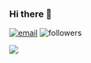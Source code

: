 ### Hi there 👋

[![email](https://img.shields.io/badge/email-poucotm%40gmail.com-blue)](mailto:poucotm@gmail.com)
![followers](https://img.shields.io/github/followers/poucotm)

![](https://github-readme-stats.vercel.app/api?username=poucotm&count_private=true&show_icons=true&theme=gotham&hide=contribs)
<!--
![](https://github-readme-stats.vercel.app/api/top-langs/?username=poucotm&theme=onedark)
-->
<!--
**poucotm/poucotm** is a ✨ _special_ ✨ repository because its `README.md` (this file) appears on your GitHub profile.

Here are some ideas to get you started:

- 🔭 I’m currently working on ...
- 🌱 I’m currently learning ...
- 👯 I’m looking to collaborate on ...
- 🤔 I’m looking for help with ...
- 💬 Ask me about ...
- 📫 How to reach me: ...
- 😄 Pronouns: ...
- ⚡ Fun fact: ...
-->
